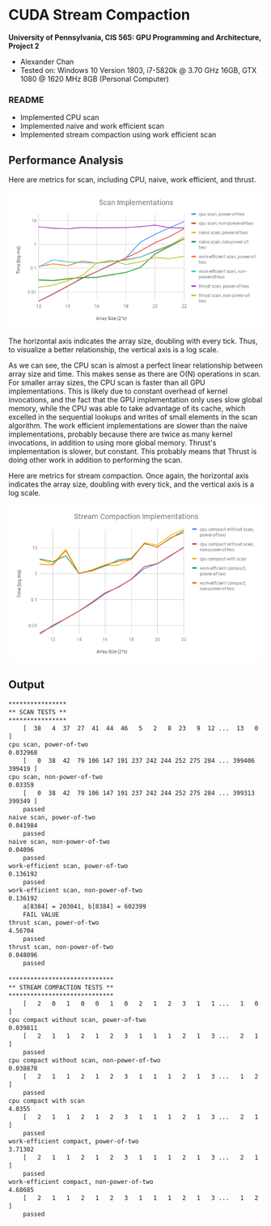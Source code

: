 CUDA Stream Compaction
======================

**University of Pennsylvania, CIS 565: GPU Programming and Architecture, Project 2**

* Alexander Chan
* Tested on: Windows 10 Version 1803, i7-5820k @ 3.70 GHz 16GB, GTX 1080 @ 1620 MHz 8GB (Personal Computer)

### README

* Implemented CPU scan
* Implemented naive and work efficient scan
* Implemented stream compaction using work efficient scan

## Performance Analysis
Here are metrics for scan, including CPU, naive, work efficient, and thrust.

![](img/scan.png)

The horizontal axis indicates the array size, doubling with every tick. Thus, to visualize a better relationship, the vertical axis is a log scale.

As we can see, the CPU scan is almost a perfect linear relationship between array size and time. This makes sense as there are O(N) operations in scan. For smaller array sizes,
the CPU scan is faster than all GPU implementations. This is likely due to constant overhead of kernel invocations, and the fact that the GPU implementation only uses slow global memory, while the CPU was able to take advantage of its cache, which excelled in the sequential lookups and writes of small elements in the scan algorithm. The work efficient implementations are slower than the naive implementations, probably because there are twice as many kernel invocations, in addition to using more global memory. Thrust's implementation is slower, but constant. This probably means that Thrust is doing other work in addition to performing the scan.

Here are metrics for stream compaction. Once again, the horizontal axis indicates the array size, doubling with every tick, and the vertical axis is a log scale.

![](img/stream-compact.png)

## Output

```
****************
** SCAN TESTS **
****************
    [  38   4  37  27  41  44  46   5   2   8  23   9  12 ...  13   0 ]
cpu scan, power-of-two
0.032968
    [   0  38  42  79 106 147 191 237 242 244 252 275 284 ... 399406 399419 ]
cpu scan, non-power-of-two
0.03359
    [   0  38  42  79 106 147 191 237 242 244 252 275 284 ... 399313 399349 ]
    passed
naive scan, power-of-two
0.041984
    passed
naive scan, non-power-of-two
0.04096
    passed
work-efficient scan, power-of-two
0.136192
    passed
work-efficient scan, non-power-of-two
0.136192
    a[8384] = 203041, b[8384] = 602399
    FAIL VALUE
thrust scan, power-of-two
4.56704
    passed
thrust scan, non-power-of-two
0.048096
    passed

*****************************
** STREAM COMPACTION TESTS **
*****************************
    [   2   0   1   0   0   1   0   2   1   2   3   1   1 ...   1   0 ]
cpu compact without scan, power-of-two
0.039811
    [   2   1   1   2   1   2   3   1   1   1   2   1   3 ...   2   1 ]
    passed
cpu compact without scan, non-power-of-two
0.038878
    [   2   1   1   2   1   2   3   1   1   1   2   1   3 ...   1   2 ]
    passed
cpu compact with scan
4.0355
    [   2   1   1   2   1   2   3   1   1   1   2   1   3 ...   2   1 ]
    passed
work-efficient compact, power-of-two
3.71302
    [   2   1   1   2   1   2   3   1   1   1   2   1   3 ...   2   1 ]
    passed
work-efficient compact, non-power-of-two
4.68685
    [   2   1   1   2   1   2   3   1   1   1   2   1   3 ...   1   2 ]
    passed
```